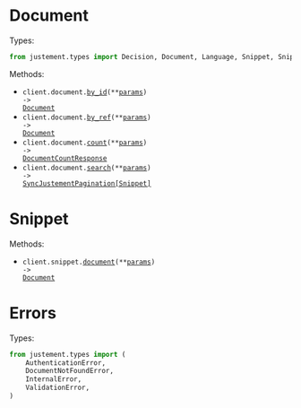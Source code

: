 # Document

Types:

```python
from justement.types import Decision, Document, Language, Snippet, Snippets, DocumentCountResponse
```

Methods:

- <code title="get /api/document">client.document.<a href="./src/justement/resources/document.py">by_id</a>(\*\*<a href="src/justement/types/document_by_id_params.py">params</a>) -> <a href="./src/justement/types/document.py">Document</a></code>
- <code title="get /api/documentByRef">client.document.<a href="./src/justement/resources/document.py">by_ref</a>(\*\*<a href="src/justement/types/document_by_ref_params.py">params</a>) -> <a href="./src/justement/types/document.py">Document</a></code>
- <code title="get /api/count">client.document.<a href="./src/justement/resources/document.py">count</a>(\*\*<a href="src/justement/types/document_count_params.py">params</a>) -> <a href="./src/justement/types/document_count_response.py">DocumentCountResponse</a></code>
- <code title="get /api/search">client.document.<a href="./src/justement/resources/document.py">search</a>(\*\*<a href="src/justement/types/document_search_params.py">params</a>) -> <a href="./src/justement/types/snippet.py">SyncJustementPagination[Snippet]</a></code>

# Snippet

Methods:

- <code title="get /api/document">client.snippet.<a href="./src/justement/resources/snippet.py">document</a>(\*\*<a href="src/justement/types/snippet_document_params.py">params</a>) -> <a href="./src/justement/types/document.py">Document</a></code>

# Errors

Types:

```python
from justement.types import (
    AuthenticationError,
    DocumentNotFoundError,
    InternalError,
    ValidationError,
)
```
